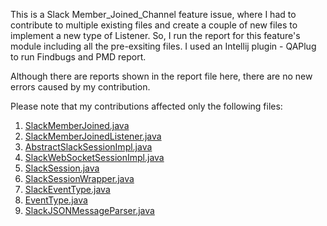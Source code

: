 This is a Slack Member_Joined_Channel feature issue, where I had to contribute to multiple existing files and create a couple of new files to implement a new type of Listener.
So, I run the report for this feature's module including all the pre-exsiting files.
I used an Intellij plugin - QAPlug to run Findbugs and PMD report.

Although there are reports shown in the report file here, there are no new errors caused by my contribution.


Please note that my contributions affected only the following files:

  1. [SlackMemberJoined.java](https://github.com/rajanpatel4578/simple-slack-api/blob/MemberJoinedListener/sources/src/main/java/com/ullink/slack/simpleslackapi/events/SlackMemberJoined.java)
  2. [SlackMemberJoinedListener.java](https://github.com/rajanpatel4578/simple-slack-api/blob/MemberJoinedListener/sources/src/main/java/com/ullink/slack/simpleslackapi/listeners/SlackMemberJoinedListener.java)
  3. [AbstractSlackSessionImpl.java](https://github.com/rajanpatel4578/simple-slack-api/blob/MemberJoinedListener/sources/src/main/java/com/ullink/slack/simpleslackapi/impl/AbstractSlackSessionImpl.java)
  4. [SlackWebSocketSessionImpl.java](https://github.com/rajanpatel4578/simple-slack-api/blob/MemberJoinedListener/sources/src/main/java/com/ullink/slack/simpleslackapi/impl/SlackWebSocketSessionImpl.java)
  5. [SlackSession.java](https://github.com/rajanpatel4578/simple-slack-api/blob/MemberJoinedListener/sources/src/main/java/com/ullink/slack/simpleslackapi/SlackSession.java)
  6. [SlackSessionWrapper.java](https://github.com/rajanpatel4578/simple-slack-api/blob/MemberJoinedListener/sources/src/main/java/com/ullink/slack/simpleslackapi/SlackSessionWrapper.java)
  7. [SlackEventType.java](https://github.com/rajanpatel4578/simple-slack-api/blob/MemberJoinedListener/sources/src/main/java/com/ullink/slack/simpleslackapi/events/SlackEventType.java)
  8. [EventType.java](https://github.com/rajanpatel4578/simple-slack-api/blob/MemberJoinedListener/sources/src/main/java/com/ullink/slack/simpleslackapi/events/EventType.java)
  9. [SlackJSONMessageParser.java](https://github.com/rajanpatel4578/simple-slack-api/blob/MemberJoinedListener/sources/src/main/java/com/ullink/slack/simpleslackapi/impl/SlackJSONMessageParser.java)
